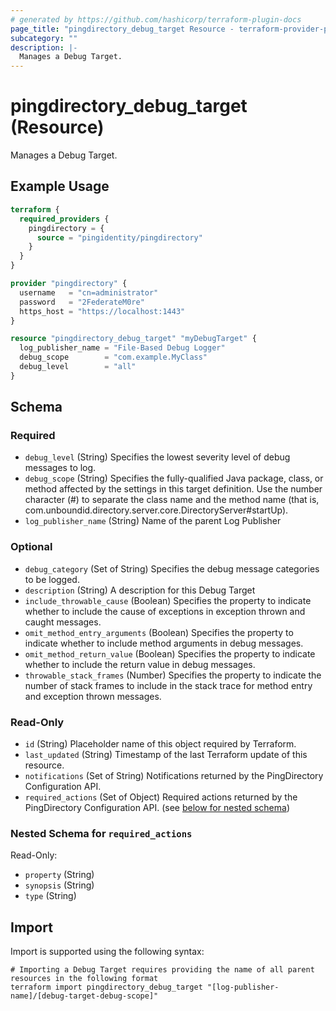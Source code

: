 ```yaml
---
# generated by https://github.com/hashicorp/terraform-plugin-docs
page_title: "pingdirectory_debug_target Resource - terraform-provider-pingdirectory"
subcategory: ""
description: |-
  Manages a Debug Target.
---
```


# pingdirectory_debug_target (Resource)

Manages a Debug Target.

## Example Usage

```terraform
terraform {
  required_providers {
    pingdirectory = {
      source = "pingidentity/pingdirectory"
    }
  }
}

provider "pingdirectory" {
  username   = "cn=administrator"
  password   = "2FederateM0re"
  https_host = "https://localhost:1443"
}

resource "pingdirectory_debug_target" "myDebugTarget" {
  log_publisher_name = "File-Based Debug Logger"
  debug_scope        = "com.example.MyClass"
  debug_level        = "all"
}
```

<!-- schema generated by tfplugindocs -->
## Schema

### Required

- `debug_level` (String) Specifies the lowest severity level of debug messages to log.
- `debug_scope` (String) Specifies the fully-qualified Java package, class, or method affected by the settings in this target definition. Use the number character (#) to separate the class name and the method name (that is, com.unboundid.directory.server.core.DirectoryServer#startUp).
- `log_publisher_name` (String) Name of the parent Log Publisher

### Optional

- `debug_category` (Set of String) Specifies the debug message categories to be logged.
- `description` (String) A description for this Debug Target
- `include_throwable_cause` (Boolean) Specifies the property to indicate whether to include the cause of exceptions in exception thrown and caught messages.
- `omit_method_entry_arguments` (Boolean) Specifies the property to indicate whether to include method arguments in debug messages.
- `omit_method_return_value` (Boolean) Specifies the property to indicate whether to include the return value in debug messages.
- `throwable_stack_frames` (Number) Specifies the property to indicate the number of stack frames to include in the stack trace for method entry and exception thrown messages.

### Read-Only

- `id` (String) Placeholder name of this object required by Terraform.
- `last_updated` (String) Timestamp of the last Terraform update of this resource.
- `notifications` (Set of String) Notifications returned by the PingDirectory Configuration API.
- `required_actions` (Set of Object) Required actions returned by the PingDirectory Configuration API. (see [below for nested schema](#nestedatt--required_actions))

<a id="nestedatt--required_actions"></a>
### Nested Schema for `required_actions`

Read-Only:

- `property` (String)
- `synopsis` (String)
- `type` (String)

## Import

Import is supported using the following syntax:

```shell
# Importing a Debug Target requires providing the name of all parent resources in the following format
terraform import pingdirectory_debug_target "[log-publisher-name]/[debug-target-debug-scope]"
```
